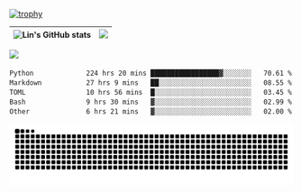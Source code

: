 [![trophy](https://github-profile-trophy.vercel.app/?username=ocss884&column=7)](https://github.com/ocss884)

| ![Lin's GitHub stats](https://github-readme-stats.vercel.app/api?username=ocss884&show_icons=true&hide_border=True&count_private=true) | ![](https://github-readme-streak-stats.herokuapp.com?user=ocss884&hide_border=true&date_format=M%20j%5B%2C%20Y%5D&ring=7EDDCF&fire=7EDDCF") |
| ------------------------------------------------------------ | ------------------------------------------------------------ |

![](https://komarev.com/ghpvc/?username=ocss884&color=brightgreen)

<!--START_SECTION:waka-->

```txt
Python             224 hrs 20 mins █████████████████▓░░░░░░░   70.61 %
Markdown           27 hrs 9 mins   ██░░░░░░░░░░░░░░░░░░░░░░░   08.55 %
TOML               10 hrs 56 mins  █░░░░░░░░░░░░░░░░░░░░░░░░   03.45 %
Bash               9 hrs 30 mins   ▓░░░░░░░░░░░░░░░░░░░░░░░░   02.99 %
Other              6 hrs 21 mins   ▓░░░░░░░░░░░░░░░░░░░░░░░░   02.00 %
```

<!--END_SECTION:waka-->

<p align="center">
   <img src="https://github.com/ocss884/ocss884/blob/output/github-snake.svg" alt="snake">
</p>
